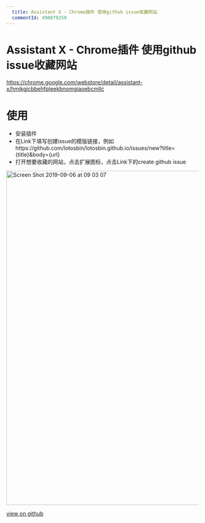 ```yaml
---
  title: Assistant X - Chrome插件 使用github issue收藏网站
  commentId: 490079259
---
```

# Assistant X - Chrome插件 使用github issue收藏网站

https://chrome.google.com/webstore/detail/assistant-x/hmjkgjcbbehfpleekbnomgiaoebcmllc
# 使用
- 安装插件
- 在Link下填写创建issue的模版链接，例如https://github.com/lotosbin/lotosbin.github.io/issues/new?title={title}&body={url}
- 打开想要收藏的网站，点击扩展图标，点击Link下的create github issue
<img width="874" alt="Screen Shot 2019-09-06 at 09 03 07" src="https://user-images.githubusercontent.com/221294/64393716-56fa9000-d085-11e9-955a-0ef3e17c8e86.png">

    
[view on github](https://github.com/lotosbin/lotosbin.github.io/issues/22)
    